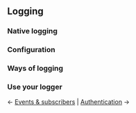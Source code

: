 ## Logging
### Native logging
### Configuration
### Ways of logging
### Use your logger

&larr; [Events & subscribers](https://github.com/HenrivantSant/henri/blob/master/Docs/Events-and-Subscribers.md#8-events--subscribers) | [Authentication](https://github.com/HenrivantSant/henri/blob/master/Docs/Authentication.md#authentication) &rarr;